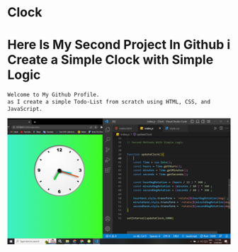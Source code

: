 # Clock
# Here Is My Second Project In Github i Create a Simple Clock with Simple Logic

```
Welcome to My Github Profile.
as I create a simple Todo-List from scratch using HTML, CSS, and JavaScript.
```
![image](https://github.com/ParagUnhale1998/Clock/blob/main/preview.png)
